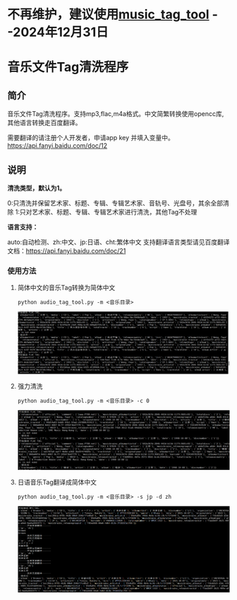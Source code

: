 # 不再维护，建议使用[music_tag_tool](https://github.com/backtracker/music_tag_tool)   --2024年12月31日

# 音乐文件Tag清洗程序



## 简介

音乐文件Tag清洗程序。支持mp3,flac,m4a格式。中文简繁转换使用opencc库,其他语言转换走百度翻译。

需要翻译的请注册个人开发者，申请app key 并填入变量中。 https://api.fanyi.baidu.com/doc/12 

## 说明

**清洗类型，默认为1。**

0:只清洗并保留艺术家、标题、专辑、专辑艺术家、音轨号、光盘号，其余全部清除
1:只对艺术家、标题、专辑、专辑艺术家进行清洗，其他Tag不处理

 **语言支持：**

 auto:自动检测、zh:中文、jp:日语、cht:繁体中文
 支持翻译语言类型请见百度翻译文档：https://api.fanyi.baidu.com/doc/21

### 使用方法

1. 简体中文的音乐Tag转换为简体中文

   ```shell
   python audio_tag_tool.py -m <音乐目录>
   ```

   ![3](assets/readme/3.png)

2. 强力清洗

   ```shell
   python audio_tag_tool.py -m <音乐目录> -c 0
   ```

   ![4](assets/readme/4.png)

3. 日语音乐Tag翻译成简体中文

   ```shell
   python audio_tag_tool.py -m <音乐目录> -s jp -d zh
   ```

   ![1](assets/readme/1.png)

